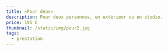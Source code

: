 ```yaml
---
title: «Pour deux»
description: Pour deux personnes, en extérieur ou en studio.
price: 195 €
thumbnail: /static/img/pour2.jpg
tags:
  - prestation
---
```

